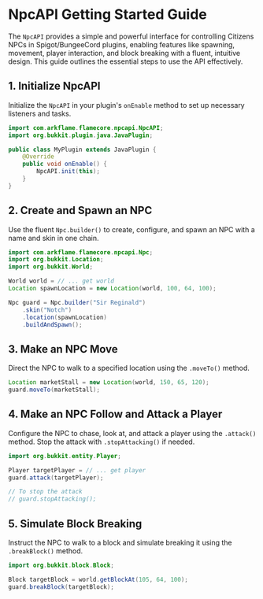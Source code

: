 # NpcAPI Getting Started Guide

The `NpcAPI` provides a simple and powerful interface for controlling Citizens NPCs in Spigot/BungeeCord plugins, enabling features like spawning, movement, player interaction, and block breaking with a fluent, intuitive design. This guide outlines the essential steps to use the API effectively.

## 1. Initialize NpcAPI

Initialize the `NpcAPI` in your plugin's `onEnable` method to set up necessary listeners and tasks.

```java
import com.arkflame.flamecore.npcapi.NpcAPI;
import org.bukkit.plugin.java.JavaPlugin;

public class MyPlugin extends JavaPlugin {
    @Override
    public void onEnable() {
        NpcAPI.init(this);
    }
}
```

## 2. Create and Spawn an NPC

Use the fluent `Npc.builder()` to create, configure, and spawn an NPC with a name and skin in one chain.

```java
import com.arkflame.flamecore.npcapi.Npc;
import org.bukkit.Location;
import org.bukkit.World;

World world = // ... get world
Location spawnLocation = new Location(world, 100, 64, 100);

Npc guard = Npc.builder("Sir Reginald")
    .skin("Notch")
    .location(spawnLocation)
    .buildAndSpawn();
```

## 3. Make an NPC Move

Direct the NPC to walk to a specified location using the `.moveTo()` method.

```java
Location marketStall = new Location(world, 150, 65, 120);
guard.moveTo(marketStall);
```

## 4. Make an NPC Follow and Attack a Player

Configure the NPC to chase, look at, and attack a player using the `.attack()` method. Stop the attack with `.stopAttacking()` if needed.

```java
import org.bukkit.entity.Player;

Player targetPlayer = // ... get player
guard.attack(targetPlayer);

// To stop the attack
// guard.stopAttacking();
```

## 5. Simulate Block Breaking

Instruct the NPC to walk to a block and simulate breaking it using the `.breakBlock()` method.

```java
import org.bukkit.block.Block;

Block targetBlock = world.getBlockAt(105, 64, 100);
guard.breakBlock(targetBlock);
```